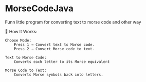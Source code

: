 # MorseCodeJava
Funn little program for converting text to morse code and other way

🔹 How It Works:

    Choose Mode:
        Press 1 → Convert text to Morse code.
        Press 2 → Convert Morse code to text.

    Text to Morse Code:
        Converts each letter to its Morse equivalent
        
    Morse Code to Text:
        Converts Morse symbols back into letters.
